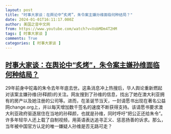 ```yaml
---
layout: post
title: "时事大家谈：在舆论中“炙烤”，朱令案主嫌孙维面临何种结局？"
date: 2024-01-01T16:11:17.000Z
author: 美国之音中文网
from: https://www.youtube.com/watch?v=VobMDm4T2HM
tags: [ 时事大家谈 ]
comments: True
categories: [ 时事大家谈 ]
---
```

<!--1704125477000-->
[时事大家谈：在舆论中“炙烤”，朱令案主嫌孙维面临何种结局？](https://www.youtube.com/watch?v=VobMDm4T2HM)
------

<div>
29年前身中铊毒的朱令去年年底去世。这条消息冲上热搜后，华人舆论重新燃起对该案主嫌孙维(孙释颜)的关注。网友搜到了孙维的信息，找出了她在澳大利亚拥有的房产以及她注册的公司等。进而，在圣诞节当天，一封请愿书出现在著名公益网change.org上，并以每天增加数千签名的速度不断获得支持。该请愿书要求澳大利亚政府驱逐居住在当地的孙释颜，也就是孙维，同时呼吁“把公正还给朱令”。许多年轻华人还上载了自制视频，用英语表达追寻正义、惩恶扬善的诉求。那么，当年被中国官方认定的唯一嫌疑人孙维是否无路可走？
</div>
